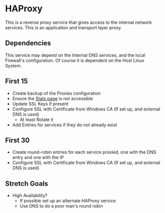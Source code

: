 # HAProxy
This is a reverse proxy service that gives access to the internal network services. This is an application and transport layer proxy.

## Dependencies
This service may depend on the Internal DNS services, and the local Firewall's configuration. Of course it is dependent on the Host Linux System.

## First 15
* Create backup of the Proxies configuration
* Ensure the [Stats page](https://www.haproxy.com/blog/exploring-the-haproxy-stats-page) is not accessible
* Update SSL Keys if present
* Configure SSL with Certificate from Windows CA (If set up, and external DNS is used)
  * At least Rotate it
* Add Entries for services if they do not already exist
## First 30 
* Create round-robin entries for each service proxied, one with the DNS entry and one with the IP  
* Configure SSL with Certificate from Windows CA (If set up, and external DNS is used)


## Stretch Goals
* High Availability? 
  * If possible set up an alternate HAProxy service
  * Use DNS to do a poor man's round robin 